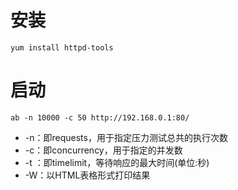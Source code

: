 # 安装

```shell
yum install httpd-tools
```



# 启动

```shell
ab -n 10000 -c 50 http://192.168.0.1:80/
```

- -n：即requests，用于指定压力测试总共的执行次数
- -c：即concurrency，用于指定的并发数
- -t ：即timelimit，等待响应的最大时间(单位:秒)
- -W：以HTML表格形式打印结果



